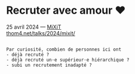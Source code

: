 # Recruter avec amour ❤️

25 avril 2024 — [MiXiT][]\
[thom4.net/talks/2024/mixit/](/talks/2024/mixit/)


[MiXiT]: https://mixitconf.org/fr/2024/recruter-avec-amour

~~~~

Par curiosité, combien de personnes ici ont
- déjà recruté ?
- déjà recruté un·e supérieur·e hiérarchique ?
- subi un recrutement inadapté ?
